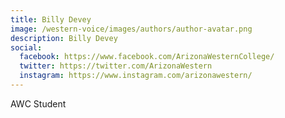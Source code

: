 ```yaml
---
title: Billy Devey
image: /western-voice/images/authors/author-avatar.png
description: Billy Devey
social:
  facebook: https://www.facebook.com/ArizonaWesternCollege/
  twitter: https://twitter.com/ArizonaWestern
  instagram: https://www.instagram.com/arizonawestern/
---
```


AWC Student